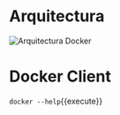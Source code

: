 # Arquitectura
![Arquitectura Docker](https://docs.docker.com/engine/images/architecture.svg)

# Docker Client

``docker --help``{{execute}}